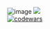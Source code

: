 ![image](https://user-images.githubusercontent.com/96333322/205638258-e4bdac0e-f651-4916-9698-f3f66e211ff4.png)
![](https://komarev.com/ghpvc/?username=RomanMitaki&color=BB2649&style=for-the-badge)  
[![codewars](https://www.codewars.com/users/RomanMitaki/badges/small?theme=light)](https://www.codewars.com/users/RomanMitaki) 
<!--
**RomanMitaki/RomanMitaki** is a ✨ _special_ ✨ repository because its `README.md` (this file) appears on your GitHub profile.

Here are some ideas to get you started:

- 🔭 I’m currently working on ...
- 🌱 I’m currently learning ...
- 👯 I’m looking to collaborate on ...
- 🤔 I’m looking for help with ...
- 💬 Ask me about ...
- 📫 How to reach me: ...
- 😄 Pronouns: ...
- ⚡ Fun fact: ...
-->
